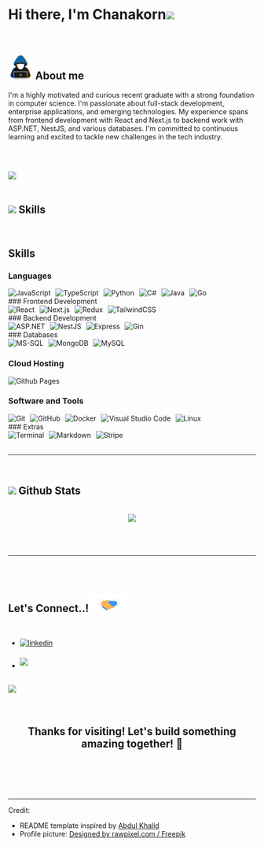 <h1><b>Hi there, I'm Chanakorn</b><img src="https://media.giphy.com/media/hvRJCLFzcasrR4ia7z/giphy.gif" width="35"></h1>

<br>

## <picture><img src = "https://github.com/0xAbdulKhalid/0xAbdulKhalid/raw/main/assets/mdImages/about_me.gif" width = 50px></picture> **About me**

I'm a highly motivated and curious recent graduate with a strong foundation in computer science. I'm passionate about full-stack development, enterprise applications, and emerging technologies. My experience spans from frontend development with React and Next.js to backend work with ASP.NET, NestJS, and various databases. I'm committed to continuous learning and excited to tackle new challenges in the tech industry.

<br><br>

<img src="https://user-images.githubusercontent.com/73097560/115834477-dbab4500-a447-11eb-908a-139a6edaec5c.gif"><br><br>

## <img src="https://media2.giphy.com/media/QssGEmpkyEOhBCb7e1/giphy.gif?cid=ecf05e47a0n3gi1bfqntqmob8g9aid1oyj2wr3ds3mg700bl&rid=giphy.gif" width ="25"><b> Skills</b>
<br>

<p align="center">

## Skills

### Languages

<div style="display: flex; flex-wrap: wrap; gap: 10px;">
<img src="https://img.shields.io/badge/JavaScript%20-%23F7DF1E.svg?style=for-the-badge&logo=javascript&logoColor=black" alt="JavaScript">
<img src="https://img.shields.io/badge/TypeScript%20-%23007ACC.svg?style=for-the-badge&logo=typescript&logoColor=white" alt="TypeScript">
<img src="https://img.shields.io/badge/Python%20-%2314354C.svg?style=for-the-badge&logo=python&logoColor=white" alt="Python">
<img src="https://img.shields.io/badge/C%23%20-%23239120.svg?style=for-the-badge&logo=c-sharp&logoColor=white" alt="C#">
<img src="https://img.shields.io/badge/Java-%23ED8B00.svg?style=for-the-badge&logo=java&logoColor=white" alt="Java">
<img src="https://img.shields.io/badge/Go-%2300ADD8.svg?style=for-the-badge&logo=go&logoColor=white" alt="Go">
</div>
### Frontend Development

<div style="display: flex; flex-wrap: wrap; gap: 10px;">
<img src="https://img.shields.io/badge/React%20-%2320232a.svg?style=for-the-badge&logo=react&logoColor=%2361DAFB" alt="React">
<img src="https://img.shields.io/badge/Next.js%20-%23000000.svg?style=for-the-badge&logo=next.js&logoColor=white" alt="Next.js">
<img src="https://img.shields.io/badge/Redux%20-%23593d88.svg?style=for-the-badge&logo=redux&logoColor=white" alt="Redux">
<img src="https://img.shields.io/badge/Tailwind%20CSS%20-%2338B2AC.svg?style=for-the-badge&logo=tailwind-css&logoColor=white" alt="TailwindCSS">
</div>
### Backend Development

<div style="display: flex; flex-wrap: wrap; gap: 10px;">
<img src="https://img.shields.io/badge/ASP.NET%20-%23512BD4.svg?style=for-the-badge&logo=.net&logoColor=white" alt="ASP.NET">
<img src="https://img.shields.io/badge/NestJS%20-%23E0234E.svg?style=for-the-badge&logo=nestjs&logoColor=white" alt="NestJS">
<img src="https://img.shields.io/badge/Express%20-%23404d59.svg?style=for-the-badge" alt="Express">
<img src="https://img.shields.io/badge/Gin%20-%23008ECF.svg?style=for-the-badge&logo=go&logoColor=white" alt="Gin">
</div>
### Databases

<div style="display: flex; flex-wrap: wrap; gap: 10px;">
<img src="https://img.shields.io/badge/MS%20SQL%20-%23CC2927.svg?style=for-the-badge&logo=microsoft-sql-server&logoColor=white" alt="MS-SQL">
<img src="https://img.shields.io/badge/MongoDB%20-%234ea94b.svg?style=for-the-badge&logo=mongodb&logoColor=white" alt="MongoDB">
<img src="https://img.shields.io/badge/MySQL%20-%2300f.svg?style=for-the-badge&logo=mysql&logoColor=white" alt="MySQL">
</div>

### Cloud Hosting

<div style="display: flex; flex-wrap: wrap; gap: 10px;">
<img src="https://img.shields.io/badge/GitHub%20Pages-%23327FC7.svg?style=for-the-badge&logo=github&logoColor=white" alt="Github Pages">
</div>

### Software and Tools

<div style="display: flex; flex-wrap: wrap; gap: 10px;">
<img src="https://img.shields.io/badge/git-%23F05033.svg?style=for-the-badge&logo=git&logoColor=white" alt="Git">
<img src="https://img.shields.io/badge/github-%23121011.svg?style=for-the-badge&logo=github&logoColor=white" alt="GitHub">
<img src="https://img.shields.io/badge/docker-%230db7ed.svg?style=for-the-badge&logo=docker&logoColor=white" alt="Docker">
<img src="https://img.shields.io/badge/Visual%20Studio%20Code-0078d7.svg?style=for-the-badge&logo=visual-studio-code&logoColor=white" alt="Visual Studio Code">
<img src="https://img.shields.io/badge/Linux-FCC624?style=for-the-badge&logo=linux&logoColor=black" alt="Linux">
</div>
### Extras
<div style="display: flex; flex-wrap: wrap; gap: 10px;">
<img src="https://img.shields.io/badge/Terminal-%23054020?style=for-the-badge&logo=gnu-bash&logoColor=white" alt="Terminal">
<img src="https://img.shields.io/badge/markdown-%23000000.svg?style=for-the-badge&logo=markdown&logoColor=white" alt="Markdown">
<img src="https://img.shields.io/badge/Stripe%20-%23008CDD.svg?style=for-the-badge&logo=stripe&logoColor=white" alt="Stripe">
</div>
<br>

-----

<br>

## <img src="https://media.giphy.com/media/iY8CRBdQXODJSCERIr/giphy.gif" width="35"><b> Github Stats </b>
<br>

<div align="center">

<a href="https://github.com/clickCA/">
  <img src="https://github-readme-stats.vercel.app/api?username=clickCA&include_all_commits=true&count_private=true&show_icons=true&line_height=20" width="450"/>
</a>
</div>

<br>
<br>
<br>

-----

<br>
<br>

## <b> Let's Connect..!</b><img src="https://github.com/0xAbdulKhalid/0xAbdulKhalid/raw/main/assets/mdImages/handshake.gif" width ="80">
<br>
<div align='left'>

<ul>

<li>
<a href="https://www.linkedin.com/in/chanakorn-aramsak/" target="_blank">
<img src="https://img.shields.io/badge/linkedin:  chanakorn--aramsak-%2300acee.svg?color=405DE6&style=for-the-badge&logo=linkedin&logoColor=white" alt=linkedin style="margin-bottom: 5px;"/>
</a>
</li>

<br>

<li>
<a href="mailto:chanakorn.aramsak@gmail.com" target="_blank">
<img src="https://img.shields.io/badge/gmail:  chanakorn.aramsak-%23EA4335.svg?style=for-the-badge&logo=gmail&logoColor=white" t=mail style="margin-bottom: 5px;" />
</a>
</li>
	
</ul>
</div>

<br>
<img src="https://user-images.githubusercontent.com/73097560/115834477-dbab4500-a447-11eb-908a-139a6edaec5c.gif">
<br>
<br>
<br>

<div align='center'>

## <b>Thanks for visiting! Let's build something amazing together! 🚀</b>

</div>
<br>
<br>
<br>
<br>

---

Credit: 
- README template inspired by [Abdul Khalid](https://github.com/0xabdulkhalid)
- Profile picture: <a href="http://www.freepik.com">Designed by rawpixel.com / Freepik</a>

